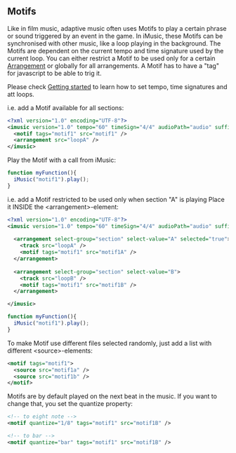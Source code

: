 ## Motifs
Like in film music, adaptive music often uses Motifs to play a certain phrase or sound triggered by an event in the game. In iMusic, these Motifs can be synchronised with other music, like a loop playing in the background.
The Motifs are dependent on the current tempo and time signature used by the current loop. You can either restrict a Motif to be used only for a certain [Arrangement](arrangement.md) or globally for all arrangements. A Motif has to have a "tag" for javascript to be able to trig it. 

Please check [Getting started](README.md) to learn how to set tempo, time signatures and att loops.


i.e. add a Motif available for all sections:
```XML
<?xml version="1.0" encoding="UTF-8"?>
<imusic version="1.0" tempo="60" timeSign="4/4" audioPath="audio" suffix="mp3" loopLength="4">
  <motif tags="motif1" src="motif1" />
  <arrangement src="loopA" />
</imusic>
```

Play the Motif with a call from iMusic:
```javascript
function myFunction(){
  iMusic("motif1").play();
}
```


i.e. add a Motif restricted to be used only when section "A" is playing
Place it INSIDE the &lt;arrangement>-element:
```XML
<?xml version="1.0" encoding="UTF-8"?>
<imusic version="1.0" tempo="60" timeSign="4/4" audioPath="audio" suffix="mp3" loopLength="4">
	
  <arrangement select-group="section" select-value="A" selected="true">
    <track src="loopA" />
    <motif tags="motif1" src="motif1A" />
  </arrangement>
	
  <arrangement select-group="section" select-value="B">
    <track src="loopB" />
    <motif tags="motif1" src="motif1B" />
  </arrangement>

</imusic>
```


```javascript
function myFunction(){
  iMusic("motif1").play();
}
```

To make Motif use different files selected randomly, just add a list with different &lt;source>-elements:

```XML
<motif tags="motif1">
  <source src="motif1a" />
  <source src="motif1b" />
</motif>
```



Motifs are by default played on the next beat in the music. If you want to change that, you set the quantize property:

```XML
<!-- to eight note -->
<motif quantize="1/8" tags="motif1" src="motif1B" />

<!-- to bar -->
<motif quantize="bar" tags="motif1" src="motif1B" />
```

